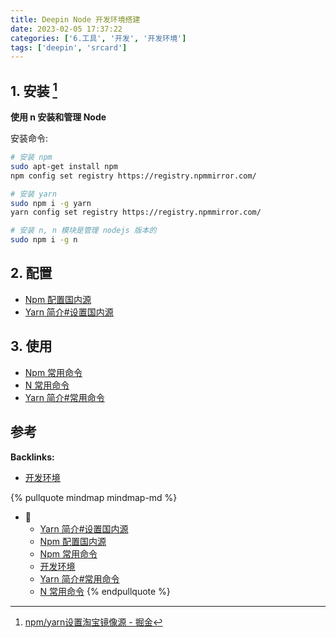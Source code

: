 ```yaml
---
title: Deepin Node 开发环境搭建
date: 2023-02-05 17:37:22
categories: ['6.工具', '开发', '开发环境']
tags: ['deepin', 'srcard']
---
```

  
  
## 1. 安装 [^1]

**使用 n 安装和管理 Node** 

安装命令:

```sh
# 安装 npm
sudo apt-get install npm
npm config set registry https://registry.npmmirror.com/

# 安装 yarn
sudo npm i -g yarn
yarn config set registry https://registry.npmmirror.com/

# 安装 n, n 模块是管理 nodejs 版本的
sudo npm i -g n

```
    
  
## 2. 配置

- [Npm 配置国内源](../6d601709f7477b517baf2a678bf0221c6bd7e53c)
- [Yarn 简介#设置国内源](../783e6c1b8b76139f2840a078b9e9bd8817d41c3f/#设置国内源)
  
  
## 3. 使用

- [Npm 常用命令](../9907c57e67333c562c3494060e11a99492819663)
- [N 常用命令](../1c49ae91b656f5d2caa0311bc6cfce64372e7f4e)
- [Yarn 简介#常用命令](../783e6c1b8b76139f2840a078b9e9bd8817d41c3f/#常用命令)
  
  
## 参考

[^1]: [npm/yarn设置淘宝镜像源 - 掘金](https://juejin.cn/post/6844903889087496200)

**Backlinks:**

- [开发环境](../8ed3626f24d1fafe372135071b6d2bc66a7b7436)

{% pullquote mindmap mindmap-md %}
- 🔵
  - [Yarn 简介#设置国内源](../783e6c1b8b76139f2840a078b9e9bd8817d41c3f/#设置国内源)
  - [Npm 配置国内源](../6d601709f7477b517baf2a678bf0221c6bd7e53c)
  - [Npm 常用命令](../9907c57e67333c562c3494060e11a99492819663)
  - [开发环境](../8ed3626f24d1fafe372135071b6d2bc66a7b7436)
  - [Yarn 简介#常用命令](../783e6c1b8b76139f2840a078b9e9bd8817d41c3f/#常用命令)
  - [N 常用命令](../1c49ae91b656f5d2caa0311bc6cfce64372e7f4e)
{% endpullquote %}